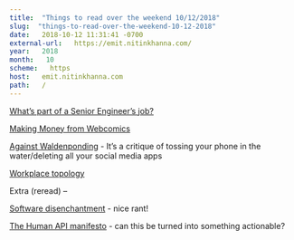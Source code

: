 ```yaml
---
title:  "Things to read over the weekend 10/12/2018" 
slug:  "things-to-read-over-the-weekend-10-12-2018" 
date:   2018-10-12 11:31:41 -0700 
external-url:   https://emit.nitinkhanna.com/ 
year:   2018 
month:   10 
scheme:   https 
host:   emit.nitinkhanna.com 
path:   / 
---
```


[What’s part of a Senior Engineer’s job?](https://jvns.ca/blog/senior-engineer/)

[Making Money from Webcomics](http://sarjakuvakeskus.fi/blogi/1097-webcomics)

[Against Waldenponding](https://mailchi.mp/ribbonfarm/against-waldenponding) - It’s a critique of tossing your phone in the water/deleting all your social media apps

[Workplace topology](https://clearleft.com/posts/workplace-topology) 

Extra (reread) –

[Software disenchantment](http://tonsky.me/blog/disenchantment/) - nice rant!

[The Human API manifesto](http://calnewport.com/blog/2018/09/18/the-human-api-manifesto/) - can this be turned into something actionable?
